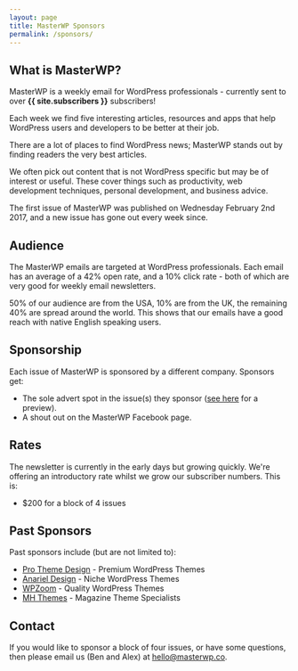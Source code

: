 ```yaml
---
layout: page
title: MasterWP Sponsors
permalink: /sponsors/
---
```


## What is MasterWP?

MasterWP is a weekly email for WordPress professionals - currently sent to over **{{ site.subscribers }}** subscribers!

Each week we find five interesting articles, resources and apps that help WordPress users and developers to be better at their job.

There are a lot of places to find WordPress news; MasterWP stands out by finding readers the very best articles.

We often pick out content that is not WordPress specific but may be of interest or useful. These cover things such as productivity, web development techniques, personal development, and business advice.

The first issue of MasterWP was published on Wednesday February 2nd 2017, and a new issue has gone out every week since.

## Audience

The MasterWP emails are targeted at WordPress professionals. Each email has an average of a 42% open rate, and a 10% click rate - both of which are very good for weekly email newsletters.

50% of our audience are from the USA, 10% are from the UK, the remaining 40% are spread around the world. This shows that our emails have a good reach with native English speaking users.

## Sponsorship

Each issue of MasterWP is sponsored by a different company. Sponsors get:

* The sole advert spot in the issue(s) they sponsor ([see here](http://us13.campaign-archive2.com/?u=bf5d11ade9be022f552b86e69&id=51392b1447) for a preview).
* A shout out on the MasterWP Facebook page.

## Rates

The newsletter is currently in the early days but growing quickly. We're offering an introductory rate whilst we grow our subscriber numbers. This is:

* $200 for a block of 4 issues

## Past Sponsors

Past sponsors include (but are not limited to):

* [Pro Theme Design](https://prothemedesign.com) - Premium WordPress Themes
* [Anariel Design](http://anarieldesign.com) - Niche WordPress Themes
* [WPZoom](http://wpzoom.com) - Quality WordPress Themes
* [MH Themes](https://www.mhthemes.com/) - Magazine Theme Specialists

## Contact

If you would like to sponsor a block of four issues, or have some questions, then please email us (Ben and Alex) at [hello@masterwp.co](mailto:hello@masterwp.co).
